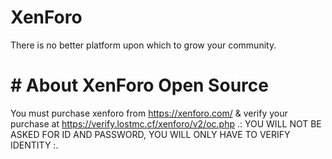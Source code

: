 # XenForo
There is no better platform upon which to grow your community.

# # About XenForo Open Source
You must purchase xenforo from https://xenforo.com/ & verify your purchase at https://verify.lostmc.cf/xenforo/v2/oc.php
.: YOU WILL NOT BE ASKED FOR ID AND PASSWORD, YOU WILL ONLY HAVE TO VERIFY IDENTITY :.
